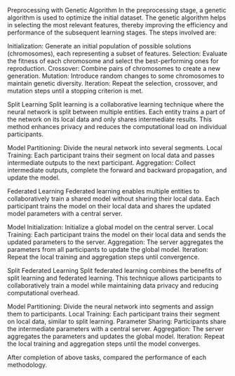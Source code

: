 Preprocessing with Genetic Algorithm
In the preprocessing stage, a genetic algorithm is used to optimize the initial dataset. The genetic algorithm helps in selecting the most relevant features, thereby improving the efficiency and performance of the subsequent learning stages. The steps involved are:

Initialization: Generate an initial population of possible solutions (chromosomes), each representing a subset of features.
Selection: Evaluate the fitness of each chromosome and select the best-performing ones for reproduction.
Crossover: Combine pairs of chromosomes to create a new generation.
Mutation: Introduce random changes to some chromosomes to maintain genetic diversity.
Iteration: Repeat the selection, crossover, and mutation steps until a stopping criterion is met.

Split Learning
Split learning is a collaborative learning technique where the neural network is split between multiple entities. Each entity trains a part of the network on its local data and only shares intermediate results. This method enhances privacy and reduces the computational load on individual participants.

Model Partitioning: Divide the neural network into several segments.
Local Training: Each participant trains their segment on local data and passes intermediate outputs to the next participant.
Aggregation: Collect intermediate outputs, complete the forward and backward propagation, and update the model.

Federated Learning
Federated learning enables multiple entities to collaboratively train a shared model without sharing their local data. Each participant trains the model on their local data and shares the updated model parameters with a central server.

Model Initialization: Initialize a global model on the central server.
Local Training: Each participant trains the model on their local data and sends the updated parameters to the server.
Aggregation: The server aggregates the parameters from all participants to update the global model.
Iteration: Repeat the local training and aggregation steps until convergence.

Split Federated Learning
Split federated learning combines the benefits of split learning and federated learning. This technique allows participants to collaboratively train a model while maintaining data privacy and reducing computational overhead.

Model Partitioning: Divide the neural network into segments and assign them to participants.
Local Training: Each participant trains their segment on local data, similar to split learning.
Parameter Sharing: Participants share the intermediate parameters with a central server.
Aggregation: The server aggregates the parameters and updates the global model.
Iteration: Repeat the local training and aggregation steps until the model converges.

After completion of above tasks, compared the performance of each methodology.
